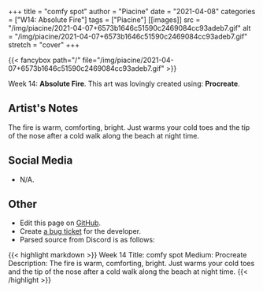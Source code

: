 +++
title =       "comfy spot"
author =      "Piacine"
date =        "2021-04-08"
categories =  ["W14: Absolute Fire"]
tags =        ["Piacine"]
[[images]]
                      src = "/img/piacine/2021-04-07+6573b1646c51590c2469084cc93adeb7.gif"
                      alt = "/img/piacine/2021-04-07+6573b1646c51590c2469084cc93adeb7.gif"
                      stretch = "cover"
+++


{{< fancybox path="/" file="/img/piacine/2021-04-07+6573b1646c51590c2469084cc93adeb7.gif" >}}


Week 14: **Absolute Fire**. This art was lovingly created using: **Procreate**.

## Artist's Notes

The fire is warm, comforting, bright. Just warms your cold toes and the tip of the nose after a cold walk along the beach at night time.

## Social Media

- N/A.

## Other

- Edit this page on [GitHub](https://github.com/teaminkling/web-refresh/edit/main/blog/content/blog/piacine-week-14-e01a.md).
- Create [a bug ticket](https://github.com/teaminkling/web-refresh/issues/new?assignees=&labels=bug&template=problem-report.md&title=) for the developer.
- Parsed source from Discord is as follows:

{{< highlight markdown >}}
Week 14
Title: comfy spot
Medium: Procreate
Description: The fire is warm, comforting, bright. Just warms your cold toes and the tip of the nose after a cold walk along the beach at night time.
{{< /highlight >}}